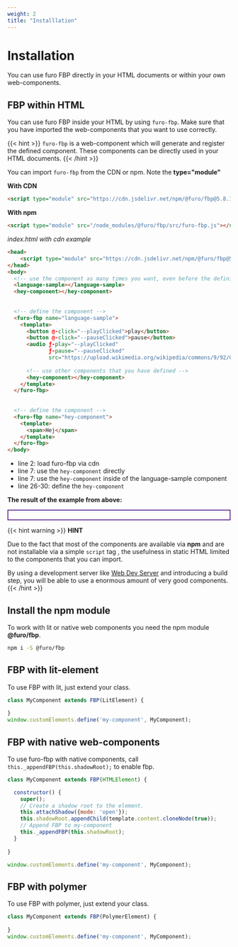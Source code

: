 ```yaml
---
weight: 2
title: "Installlation"
---
```


# Installation

You can use furo FBP directly in your HTML documents or within your own web-components.


## FBP within HTML
You can use furo FBP inside your HTML by using `furo-fbp`. Make sure that you have
imported the web-components that you want to use correctly.

{{< hint >}}
`furo-fbp` is a web-component which will generate and register the defined component. These components can be directly used in 
your HTML documents.
{{< /hint >}}

You can import `furo-fbp` from the CDN or npm. Note the **type="module"**

**With CDN**

```html 
<script type="module" src="https://cdn.jsdelivr.net/npm/@furo/fbp@5.8.1/assets/furo-fbp.js"></script> 
```

**With npm**

```html 
<script type="module" src="/node_modules/@furo/fbp/src/furo-fbp.js"></script>
```

*index.html with cdn example*
```html {linenos=table,hl_lines=[2 7 20 26 27 28 29 30 ],linenostart=1}
<head>
    <script type="module" src="https://cdn.jsdelivr.net/npm/@furo/fbp@5.8.1/assets/furo-fbp.js"></script>
</head>
<body>
  <!-- use the component as many times you want, even before the definition-->
  <language-sample></language-sample>
  <hey-component></hey-component>
  
  
  <!-- define the component -->
  <furo-fbp name="language-sample">
    <template>
      <button @-click="--playClicked">play</button>
      <button @-click="--pauseClicked">pause</button>
      <audio ƒ-play="--playClicked" 
             ƒ-pause="--pauseClicked" 
             src="https://upload.wikimedia.org/wikipedia/commons/9/92/German_alphabet-2.ogg"></audio>
      
      <!-- use other components that you have defined -->
      <hey-component></hey-component>
    </template>
  </furo-fbp>
  
  
  <!-- define the component -->
  <furo-fbp name="hey-component">
    <template>
      <span>Hej</span>
    </template>
  </furo-fbp>
</body>

```

- line 2: load furo-fbp via cdn
- line 7: use the `hey-component` directly
- line 7: use the `hey-component` inside of the language-sample component 
- line 26-30: define the `hey-component`

 <script type="module" src="https://cdn.jsdelivr.net/npm/@furo/fbp@5.8.1/assets/furo-fbp.js"></script>

**The result of the example from above:**
<div style="border:2px solid rebeccapurple; padding:10px">
<language-sample></language-sample>
<hey-component></hey-component>
</div>

  <!-- define the component -->
  <furo-fbp name="language-sample">
    <template>
      <button @-click="--playClicked">play</button>
      <button @-click="--pauseClicked">pause</button>
      <audio ƒ-play="--playClicked" 
             ƒ-pause="--pauseClicked" 
             src="https://upload.wikimedia.org/wikipedia/commons/9/92/German_alphabet-2.ogg"></audio>
    <hey-component></hey-component>
    </template>
  </furo-fbp>

  <furo-fbp name="hey-component">
    <template>
      <span>Hej</span>
    </template>
  </furo-fbp>


{{< hint warning >}}
**HINT**

Due to the fact that most of the components are available via **npm** and are not installable via a simple `script` tag , 
the usefulness in static HTML limited to the components that you can import. 

By using a development server like [Web Dev Server](https://modern-web.dev/docs/dev-server/overview/) and introducing a build step, 
you will be able to use a enormous amount of very good components.
{{< /hint >}}

## Install the npm module

To work with lit or native web components you need the npm module **@furo/fbp**.

```bash
npm i -S @furo/fbp
```

## FBP with lit-element
To use FBP with lit, just extend your class.

```javascript {linenos=table,hl_lines=[1],linenostart=1}
class MyComponent extends FBP(LitElement) {
  
}
window.customElements.define('my-component', MyComponent);
```



## FBP with native web-components
To use furo-fbp with native components, call `this._appendFBP(this.shadowRoot);` to enable fbp.

```javascript {linenos=table,hl_lines=[8,9],linenostart=1}
class MyComponent extends FBP(HTMLElement) {

  constructor() {
    super();
    // Create a shadow root to the element.
    this.attachShadow({mode: 'open'});
    this.shadowRoot.appendChild(template.content.cloneNode(true));
    // Append FBP to my-component
    this._appendFBP(this.shadowRoot);
  }
 
}

window.customElements.define('my-component', MyComponent);

```


## FBP with polymer
To use FBP with polymer, just extend your class.
```javascript {linenos=table,hl_lines=[1 ],linenostart=1}
class MyComponent extends FBP(PolymerElement) {
  
}
window.customElements.define('my-component', MyComponent);
```
